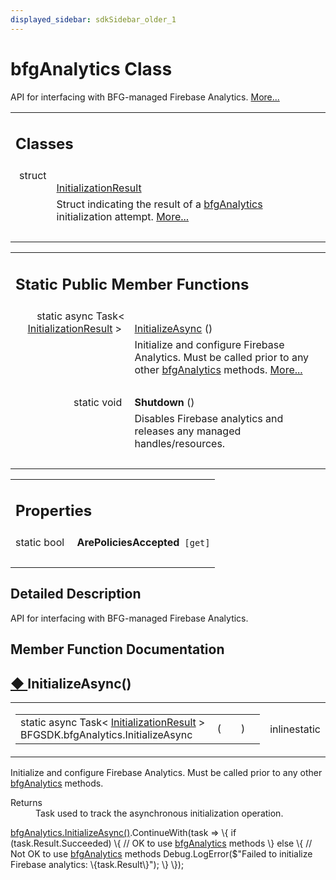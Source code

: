 ```yaml
---
displayed_sidebar: sdkSidebar_older_1
---
```

# bfgAnalytics Class 

<div class="contents">API for interfacing with BFG-managed Firebase Analytics.    <a href="class_b_f_g_s_d_k_1_1bfg_analytics.html#details">More...</a><table class="memberdecls"><tr class="heading"><td colspan="2"><h2 class="groupheader"><a id="nested-classes" name="nested-classes"></a> Classes</h2></td></tr><tr class="memitem:"><td class="memItemLeft" align="right" valign="top">struct &#160;</td><td class="memItemRight" valign="bottom"><a class="el" href="struct_b_f_g_s_d_k_1_1bfg_analytics_1_1_initialization_result.html">InitializationResult</a></td></tr><tr class="memdesc:"><td class="mdescLeft">&#160;</td><td class="mdescRight">Struct indicating the result of a <a class="el" href="class_b_f_g_s_d_k_1_1bfg_analytics.html" title="API for interfacing with BFG-managed Firebase Analytics.">bfgAnalytics</a> initialization attempt.  <a href="struct_b_f_g_s_d_k_1_1bfg_analytics_1_1_initialization_result.html#details">More...</a><br /></td></tr><tr class="separator:"><td class="memSeparator" colspan="2">&#160;</td></tr></table><table class="memberdecls"><tr class="heading"><td colspan="2"><h2 class="groupheader"><a id="pub-static-methods" name="pub-static-methods"></a> Static Public Member Functions</h2></td></tr><tr class="memitem:a327774162869dc5ec1a42fea7afb0cda"><td class="memItemLeft" align="right" valign="top">static async Task&lt; <a class="el" href="struct_b_f_g_s_d_k_1_1bfg_analytics_1_1_initialization_result.html">InitializationResult</a> &gt;&#160;</td><td class="memItemRight" valign="bottom"><a class="el" href="class_b_f_g_s_d_k_1_1bfg_analytics.html#a327774162869dc5ec1a42fea7afb0cda">InitializeAsync</a> ()</td></tr><tr class="memdesc:a327774162869dc5ec1a42fea7afb0cda"><td class="mdescLeft">&#160;</td><td class="mdescRight">Initialize and configure Firebase Analytics. Must be called prior to any other <a class="el" href="class_b_f_g_s_d_k_1_1bfg_analytics.html" title="API for interfacing with BFG-managed Firebase Analytics.">bfgAnalytics</a> methods.  <a href="class_b_f_g_s_d_k_1_1bfg_analytics.html#a327774162869dc5ec1a42fea7afb0cda">More...</a><br /></td></tr><tr class="separator:a327774162869dc5ec1a42fea7afb0cda"><td class="memSeparator" colspan="2">&#160;</td></tr><tr class="memitem:ab1b169fcce6e6b7f218421efafb0c220"><td class="memItemLeft" align="right" valign="top"><a id="ab1b169fcce6e6b7f218421efafb0c220" name="ab1b169fcce6e6b7f218421efafb0c220"></a> static void&#160;</td><td class="memItemRight" valign="bottom"><b>Shutdown</b> ()</td></tr><tr class="memdesc:ab1b169fcce6e6b7f218421efafb0c220"><td class="mdescLeft">&#160;</td><td class="mdescRight">Disables Firebase analytics and releases any managed handles/resources. <br /></td></tr><tr class="separator:ab1b169fcce6e6b7f218421efafb0c220"><td class="memSeparator" colspan="2">&#160;</td></tr></table><table class="memberdecls"><tr class="heading"><td colspan="2"><h2 class="groupheader"><a id="properties" name="properties"></a> Properties</h2></td></tr><tr class="memitem:aa8d97cbc8cd7cbd8ca46bb3e89d192fd"><td class="memItemLeft" align="right" valign="top"><a id="aa8d97cbc8cd7cbd8ca46bb3e89d192fd" name="aa8d97cbc8cd7cbd8ca46bb3e89d192fd"></a> static bool&#160;</td><td class="memItemRight" valign="bottom"><b>ArePoliciesAccepted</b><code> [get]</code></td></tr><tr class="separator:aa8d97cbc8cd7cbd8ca46bb3e89d192fd"><td class="memSeparator" colspan="2">&#160;</td></tr></table><a name="details" id="details"></a><h2 class="groupheader">Detailed Description</h2><div class="textblock">API for interfacing with BFG-managed Firebase Analytics. </div><h2 class="groupheader">Member Function Documentation</h2><a id="a327774162869dc5ec1a42fea7afb0cda" name="a327774162869dc5ec1a42fea7afb0cda"></a><h2 class="memtitle"><span class="permalink"><a href="#a327774162869dc5ec1a42fea7afb0cda">&#9670;&nbsp;</a></span>InitializeAsync()</h2><div class="memitem"><div class="memproto"><table class="mlabels"><tr><td class="mlabels-left"><table class="memname"><tr><td class="memname">static async Task&lt; <a class="el" href="struct_b_f_g_s_d_k_1_1bfg_analytics_1_1_initialization_result.html">InitializationResult</a> &gt; BFGSDK.bfgAnalytics.InitializeAsync </td><td>(</td><td class="paramname"></td><td>)</td><td></td></tr></table></td><td class="mlabels-right"><span class="mlabels"><span class="mlabel">inline</span><span class="mlabel">static</span></span></td></tr></table></div><div class="memdoc">Initialize and configure Firebase Analytics. Must be called prior to any other <a class="el" href="class_b_f_g_s_d_k_1_1bfg_analytics.html" title="API for interfacing with BFG-managed Firebase Analytics.">bfgAnalytics</a> methods. <dl class="section return"><dt>Returns</dt><dd>Task used to track the asynchronous initialization operation.</dd></dl><a class="el" href="class_b_f_g_s_d_k_1_1bfg_analytics.html#a327774162869dc5ec1a42fea7afb0cda" title="Initialize and configure Firebase Analytics. Must be called prior to any other bfgAnalytics methods.">bfgAnalytics.InitializeAsync()</a>.ContinueWith(task =&gt; \{ if (task.Result.Succeeded) \{ // OK to use <a class="el" href="class_b_f_g_s_d_k_1_1bfg_analytics.html" title="API for interfacing with BFG-managed Firebase Analytics.">bfgAnalytics</a> methods \} else \{ // Not OK to use <a class="el" href="class_b_f_g_s_d_k_1_1bfg_analytics.html" title="API for interfacing with BFG-managed Firebase Analytics.">bfgAnalytics</a> methods Debug.LogError($"Failed to initialize Firebase analytics: \{task.Result\}"); \} \}); </div></div></div> 
